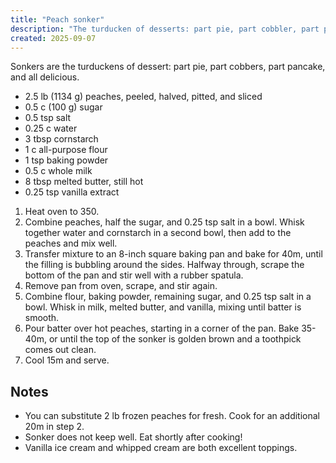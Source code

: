 ```yaml
---
title: "Peach sonker"
description: "The turducken of desserts: part pie, part cobbler, part pancake, and all delicious."
created: 2025-09-07
---
```


Sonkers are the turduckens of dessert: part pie, part cobbers, part pancake,
and all delicious.

- 2.5 lb (1134 g) peaches, peeled, halved, pitted, and sliced
- 0.5 c (100 g) sugar
- 0.5 tsp salt
- 0.25 c water
- 3 tbsp cornstarch
- 1 c all-purpose flour
- 1 tsp baking powder
- 0.5 c whole milk
- 8 tbsp melted butter, still hot
- 0.25 tsp vanilla extract

1. Heat oven to 350.
2. Combine peaches, half the sugar, and 0.25 tsp salt in a bowl. Whisk together
   water and cornstarch in a second bowl, then add to the peaches and mix well.
3. Transfer mixture to an 8-inch square baking pan and bake for 40m, until the
   filling is bubbling around the sides. Halfway through, scrape the bottom of
   the pan and stir well with a rubber spatula.
4. Remove pan from oven, scrape, and stir again.
5. Combine flour, baking powder, remaining sugar, and 0.25 tsp salt in a bowl.
   Whisk in milk, melted butter, and vanilla, mixing until batter is smooth.
6. Pour batter over hot peaches, starting in a corner of the pan. Bake 35-40m,
   or until the top of the sonker is golden brown and a toothpick comes out
   clean.
7. Cool 15m and serve.

## Notes

- You can substitute 2 lb frozen peaches for fresh. Cook for an additional 20m
  in step 2.
- Sonker does not keep well. Eat shortly after cooking!
- Vanilla ice cream and whipped cream are both excellent toppings.
